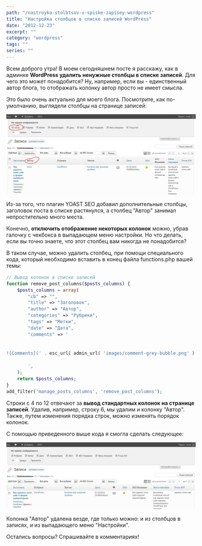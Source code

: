 ```yaml
---
path: "/nastroyka-stolbtsov-v-spiske-zapisey-wordpress"
title: "Настройка столбцов в списке записей WordPress"
date: "2012-12-23"
excerpt: ""
category: "wordpress"
tags: ""
series: ""
---
```


Всем доброго утра! В моем сегодняшнем посте я расскажу, как в админке **WordPress удалить ненужные столбцы в списке записей**. Для чего это может понадобится? Ну, например, если вы - единственный автор блога, то отображать колонку автор просто не имеет смысла.

Это было очень актуально для моего блога. Посмотрите, как по-умолчанию, выглядели столбцы на странице записей:

[![Список записей с колонкой автор](images/s-kolonkoy-avtor.jpg)](http://oriolo.ru/wp-content/uploads/2012/12/s-kolonkoy-avtor.jpg)

Из-за того, что плагин YOAST SEO добавил дополнительные столбцы, заголовок поста в списке растянулся, а столбец "Автор" занимал непростительно много места.

Конечно, **отключить отображение некоторых колонок** можно, убрав галочку с чекбокса в выпадающем меню настройки. Но что делать, если вы точно знаете, что этот столбец вам никогда не понадобится?

В таком случае, можно удалить столбец, при помощи специального кода, который необходимо вставить в конец файла functions.php вашей темы:

```php
// Вывод колонок в списке записей
function remove_post_columns($posts_columns) {
	$posts_columns = array(
		"cb" => "",
		"title" => "Заголовок",
		"author" => "Автор",
		"categories" => "Рубрики",
		"tags" => "Метки",
		"date" => "Дата",
		"comments" => '
		

![Comments](' . esc_url( admin_url( 'images/comment-grey-bubble.png' ) ) . ')

		',
	);
	return $posts_columns;
}
add_filter('manage_posts_columns', 'remove_post_columns');
```

Строки с 4 по 12 отвечают за **вывод стандартных колонок на странице записей**. Удалив, например, строку 6, мы удалим и колонку "Автор". Также, путем изменения порядка строк, можно изменять порядок колонок.

С помощью приведенного выше кода я смогла сделать следующее:

[![Список записей без колонки автор](images/bez-kolonki-avtor.jpg)](http://oriolo.ru/wp-content/uploads/2012/12/bez-kolonki-avtor.jpg)

Колонка "Автор" удалена везде, где только можно: и из столбцов в записях, и из выпадающего меню "Настройки".

Остались вопросы? Спрашивайте в комментариях!
